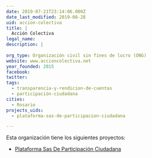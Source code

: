```yaml
---
date: 2019-07-21T23:14:06.000Z
date_last_modified: 2019-08-28
uid: accion-colectiva
title: |
  Acción Colectiva
legal_name: 
description: |
  
org_type: Organización civil sin fines de lucro (ONG)
website: www.accioncolectiva.net
year_founded: 2015
facebook: 
twitter: 
tags:
  - transparencia-y-rendicion-de-cuentas
  - participación-ciudadana
cities: 
  - Rosario
projects_uids:
  - plataforma-sas-de-participacion-ciudadana

---
```


Esta organización tiene los siguientes proyectos:

- [Plataforma Sas De Participación Ciudadana](/proyectos/plataforma-sas-de-participacion-ciudadana)
